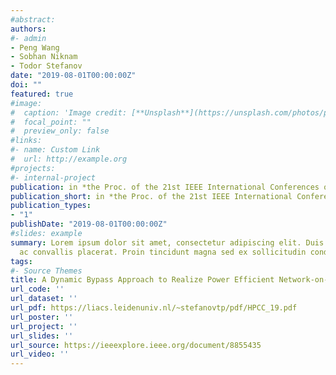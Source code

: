 ```yaml
---
#abstract: 
authors:
#- admin
- Peng Wang
- Sobhan Niknam
- Todor Stefanov
date: "2019-08-01T00:00:00Z"
doi: ""
featured: true
#image:
#  caption: 'Image credit: [**Unsplash**](https://unsplash.com/photos/pLCdAaMFLTE)'
#  focal_point: ""
#  preview_only: false
#links:
#- name: Custom Link
#  url: http://example.org
#projects:
#- internal-project
publication: in *the Proc. of the 21st IEEE International Conferences on High Performance Computing and Communications (HPCC)*
publication_short: in *the Proc. of the 21st IEEE International Conferences on High Performance Computing and Communications (HPCC)*
publication_types:
- "1"
publishDate: "2019-08-01T00:00:00Z"
#slides: example
summary: Lorem ipsum dolor sit amet, consectetur adipiscing elit. Duis posuere tellus
  ac convallis placerat. Proin tincidunt magna sed ex sollicitudin condimentum.
tags: 
#- Source Themes
title: A Dynamic Bypass Approach to Realize Power Efficient Network-on-Chip
url_code: ''
url_dataset: ''
url_pdf: https://liacs.leidenuniv.nl/~stefanovtp/pdf/HPCC_19.pdf
url_poster: ''
url_project: ''
url_slides: ''
url_source: https://ieeexplore.ieee.org/document/8855435
url_video: ''
---
```

